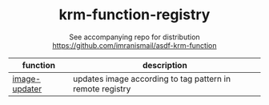 <div align="center">

# krm-function-registry

See accompanying repo for distribution https://github.com/imranismail/asdf-krm-function


| function | description |
| --- | --- |
| [image-updater](/krm-functions/image-updater) | updates image according to tag pattern in remote registry |
</div>
